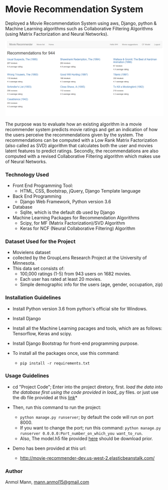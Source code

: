 # Movie Recommendation System

Deployed a Movie Recommendation System using aws, Django, python &amp; Machine Learning algorithms such as Collaborative Filtering Algorithms (using Matrix Factorization and Neural Networks).

<div align = "center">
<img src="static/application.png">
</div>

The purpose was to evaluate how an existing algorithm in a movie recommender system predicts movie ratings and get an indication of how the users perceive the recommendations given by the system.
The recommendations can be computed with a Low Rank Matrix Factorization (also called as SVD) algorithm that calculates both the user and movies latent features to predict ratings.
Secondly, the recommendations are also computed with a revised Collaborative Filtering algorithm which makes use of Neural Networks.

### Technology Used

- Front End Programming Tool:
	- HTML, CSS, Bootstrap, jQuery, Django Template language
- Back End Programming
	- Django Web Framework, Python version 3.6
- Database
	- Sqlite, which is the default db used by Django
- Machine Learning Packages for Recommendation Algorithms
	- Scipy, for MF (Matrix Factorization)/SVD Algorithm
	- Keras for NCF (Neural Collaborative Filtering) Algorithm

### Dataset Used for the Project

- Movielens dataset
- collected by the GroupLens Research Project at the University of Minnesota.
- This data set consists of:
	- 100,000 ratings (1-5) from 943 users on 1682 movies. 
	- Each user has rated at least 20 movies. 
	- Simple demographic info for the users (age, gender, occupation, zip)

### Installation Guidelines

- Install Python version 3.6 from python's official site for Windows.
- Install Django
- Install all the Machine Learning pacages and tools, which are as follows: Tensorflow, Keras and scipy.
- Install Django Bootstrap for front-end programming purpose.

- To install all the packages once, use this command:
	- `pip install -r requirements.txt`

### Usage Guidelines

- cd "Project Code"; Enter into the project diretory, first.
*load the data into the database first using the code provided in load_*.py files. or just use the db file provided at this [link](https://drive.google.com/open?id=1bTo6NfP9H6KP0BRHDc-UsPK0h7gLxM9C)*
- Then, run this command to run the project:
	- `python manage.py runserver`; by default the code will run on port 8000.
	- If you want to change the port; run this command: `python manage.py runserver 0.0.0.0:Port_number_on_which_you want_to_run`.
	- Also, The model.h5 file provided [here](https://drive.google.com/open?id=1bTo6NfP9H6KP0BRHDc-UsPK0h7gLxM9C) should be download prior.

- Demo has been provided at this url: 
	- http://movie-recommender-dev.us-west-2.elasticbeanstalk.com/

### Author

Anmol Mann, mann.anmol15@gmail.com
